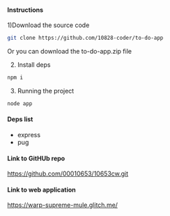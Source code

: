 #### Instructions
1)Download the source code
```bash
git clone https://github.com/10828-coder/to-do-app
```
Or you can download the to-do-app.zip file

2) Install deps
```bash
npm i
```
3) Running the project
```bash
node app
```
#### Deps list
- express
- pug

#### Link to GitHUb repo
https://github.com/00010653/10653cw.git

#### Link to web application
https://warp-supreme-mule.glitch.me/
